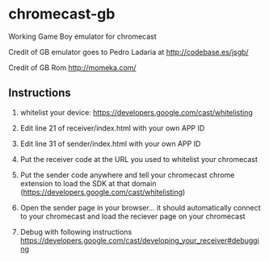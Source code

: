 chromecast-gb
=============

Working Game Boy emulator for chromecast

Credit of GB emulator goes to Pedro Ladaria at http://codebase.es/jsgb/

Credit of GB Rom http://momeka.com/

Instructions
--------------
1) whitelist your device: https://developers.google.com/cast/whitelisting

2) Edit line 21 of receiver/index.html with your own APP ID

3) Edit line 31 of sender/index.html with your own APP ID

4) Put the receiver code at the URL you used to whitelist your chromecast

5) Put the sender code anywhere and tell your chromecast chrome extension to load the SDK at that domain (https://developers.google.com/cast/whitelisting)

6) Open the sender page in your browser... it should automatically connect to your chromecast and load the reciever page on your chromecast

7) Debug with following instructions https://developers.google.com/cast/developing_your_receiver#debugging
